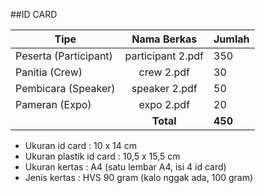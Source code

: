 ##ID CARD

| Tipe        | Nama Berkas   | Jumlah        |
| ----------- |:-------------:| --------------|
| Peserta (Participant) | participant 2.pdf | 350 |
| Panitia (Crew)        | crew 2.pdf        | 30  |
| Pembicara (Speaker)   | speaker 2.pdf     | 50  |
| Pameran (Expo)        | expo 2.pdf        | 20  |
|                       | **Total**         | **450**|

* Ukuran id card : 10 x 14 cm
* Ukuran plastik id card : 10,5 x 15,5 cm
* Ukuran kertas : A4 (satu lembar A4, isi 4 id card)
* Jenis kertas : HVS 90 gram (kalo nggak ada, 100 gram)
